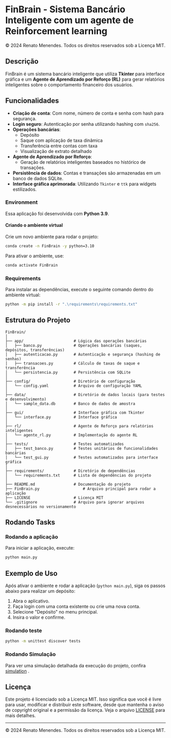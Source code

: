 # FinBrain - Sistema Bancário Inteligente com um agente de Reinforcement learning 

© 2024 Renato Menendes. Todos os direitos reservados sob a Licença MIT.

## Descrição

FinBrain é um sistema bancário inteligente que utiliza **Tkinter** para interface gráfica e um **Agente de Aprendizado por Reforço (RL)** para gerar relatórios inteligentes sobre o comportamento financeiro dos usuários.

## Funcionalidades

- **Criação de conta**: Com nome, número de conta e senha com hash para segurança.
- **Login seguro**: Autenticação por senha utilizando hashing com `sha256`.
- **Operações bancárias**:
  - Depósito
  - Saque com aplicação de taxa dinâmica
  - Transferência entre contas com taxa
  - Visualização de extrato detalhado
- **Agente de Aprendizado por Reforço**:
  - Geração de relatórios inteligentes baseados no histórico de transações.
- **Persistência de dados**: Contas e transações são armazenadas em um banco de dados SQLite.
- **Interface gráfica aprimorada**: Utilizando `Tkinter` e `ttk` para widgets estilizados.

### Environment

Essa aplicação foi desenvolvida com **Python 3.9**.

#### Criando o ambiente virtual

Crie um novo ambiente para rodar o projeto:

```bash
conda create -n FinBrain -y python=3.10
```

Para ativar o ambiente, use:
```bash
conda activate FinBrain
```

### Requirements
Para instalar as dependências, execute o seguinte comando dentro do ambiente virtual:

```bash
python -m pip install -r ".\requirements\requirements.txt"
```

## Estrutura do Projeto
```
FinBrain/
│
├── app/                      # Lógica das operações bancárias
│   ├── banco.py              # Operações bancárias (saques, depósitos, transferências)
│   ├── autenticacao.py       # Autenticação e segurança (hashing de senhas)
│   ├── transacoes.py         # Cálculo de taxas de saque e transferência
│   └── persistencia.py       # Persistência com SQLite
│
├── config/                   # Diretório de configuração
│   └── config.yaml           # Arquivo de configuração YAML
│
├── data/                     # Diretório de dados locais (para testes e desenvolvimento)
│   └── sample_data.db        # Banco de dados de amostra
│
├── gui/                      # Interface gráfica com Tkinter
│   └── interface.py          # Interface gráfica
│
├── rl/                       # Agente de Reforço para relatórios inteligentes
│   └── agente_rl.py          # Implementação do agente RL
│
├── tests/                    # Testes automatizados
│   ├── test_banco.py         # Testes unitários de funcionalidades bancárias
│   └── test_gui.py           # Testes automatizados para interface gráfica
│
├── requirements/             # Diretório de dependências
│   └── requirements.txt      # Lista de dependências do projeto
│
├── README.md                 # Documentação do projeto
├── FinBrain.py                   # Arquivo principal para rodar a aplicação
├── LICENSE                   # Licença MIT
└── .gitignore                # Arquivo para ignorar arquivos desnecessários no versionamento

```
## Rodando Tasks

### Rodando a aplicação
Para iniciar a aplicação, execute:

```bash
python main.py
````

## Exemplo de Uso
Após ativar o ambiente e rodar a aplicação (`python main.py`), siga os passos abaixo para realizar um depósito:

1. Abra o aplicativo.
2. Faça login com uma conta existente ou crie uma nova conta.
3. Selecione "Depósito" no menu principal.
4. Insira o valor e confirme.

### Rodando teste
```bash
python -m unittest discover tests
```

### Rodando Simulação
Para ver uma simulação detalhada da execução do projeto, confira [simulation](./simulation.md) .


## Licença

Este projeto é licenciado sob a Licença MIT. Isso significa que você é livre para usar, modificar e distribuir este software, desde que mantenha o aviso de copyright original e a permissão da licença. Veja o arquivo [LICENSE](./LICENSE) para mais detalhes.

---

© 2024 Renato Menendes. Todos os direitos reservados sob a Licença MIT.
